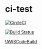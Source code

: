 # ci-test

[![CircleCI](https://circleci.com/gh/gmidorii/ci-test.svg?style=svg)](https://circleci.com/gh/gmidorii/ci-test)  

[![Build Status](https://travis-ci.org/gmidorii/ci-test.svg?branch=master)](https://travis-ci.org/gmidorii/ci-test)  

[!AWSCodeBuild](https://codebuild.ap-northeast-1.amazonaws.com/badges?uuid=eyJlbmNyeXB0ZWREYXRhIjoiT08reUN6ZkFzS0ZocVYxTEdSVGU2eUJhUExrSzdDUGhNWUM0WWw4YmpEcmZ0SUVPZ0liWWM5VzNSZGczdnVUZGxQazNzRFE4c1NVVkZTK1R5MXQzMnZ3PSIsIml2UGFyYW1ldGVyU3BlYyI6Im5CSEJySStRR2t2N3RSRmgiLCJtYXRlcmlhbFNldFNlcmlhbCI6MX0%3D&branch=master)  